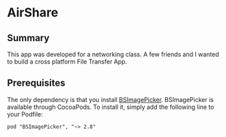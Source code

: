 # AirShare

## Summary

This app was developed for a networking class.  A few friends and I wanted to build a cross platform File Transfer App.  

## Prerequisites

The only dependency is that you install [BSImagePicker](https://github.com/mikaoj/BSImagePicker). BSImagePicker is available through CocoaPods. To install it, simply add the following line to your Podfile:

```
pod "BSImagePicker", "~> 2.8"
```
